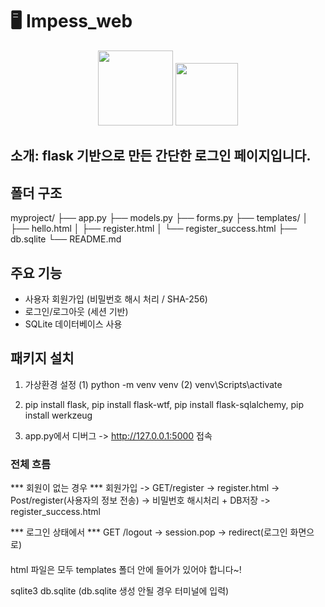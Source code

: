 # 🖥️ Impess_web

<p align="center">
  <img src="https://img.shields.io/badge/version-1.0.0-blue" width="120">
  <img src="https://img.shields.io/badge/license-MIT-green" width="100">
</p>

## 소개: flask 기반으로 만든 간단한 로그인 페이지입니다.
## 폴더 구조 
myproject/
├── app.py
├── models.py
├── forms.py
├── templates/
│ ├── hello.html
│ ├── register.html
│ └── register_success.html
├── db.sqlite
└── README.md

## 주요 기능
- 사용자 회원가입 (비밀번호 해시 처리 / SHA-256)
- 로그인/로그아웃 (세션 기반)
- SQLite 데이터베이스 사용

## 패키지 설치

1. 가상환경 설정
(1) python -m venv venv
(2) venv\Scripts\activate

2. pip install flask, pip install flask-wtf, pip install flask-sqlalchemy, pip install werkzeug

3. app.py에서 디버그 -> http://127.0.0.1:5000 접속 

### 전체 흐름 

*** 회원이 없는 경우 ***
회원가입 -> GET/register -> register.html -> Post/register(사용자의 정보 전송) -> 비밀번호 해시처리 + DB저장 -> register_success.html

*** 로그인 상태에서 ***
GET /logout -> session.pop -> redirect(로그인 화면으로)

 
####
html 파일은 모두 templates 폴더 안에 들어가 있어야 합니다~!

sqlite3 db.sqlite (db.sqlite 생성 안될 경우 터미널에 입력) 
